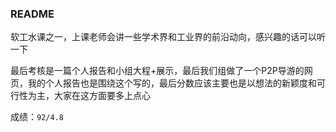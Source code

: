 ### README

软工水课之一，上课老师会讲一些学术界和工业界的前沿动向，感兴趣的话可以听一下

最后考核是一篇个人报告和小组大程+展示，最后我们组做了一个P2P导游的网页，我的个人报告也是围绕这个写的，最后分数应该主要也是以想法的新颖度和可行性为主，大家在这方面要多上点心

成绩：`92/4.8`